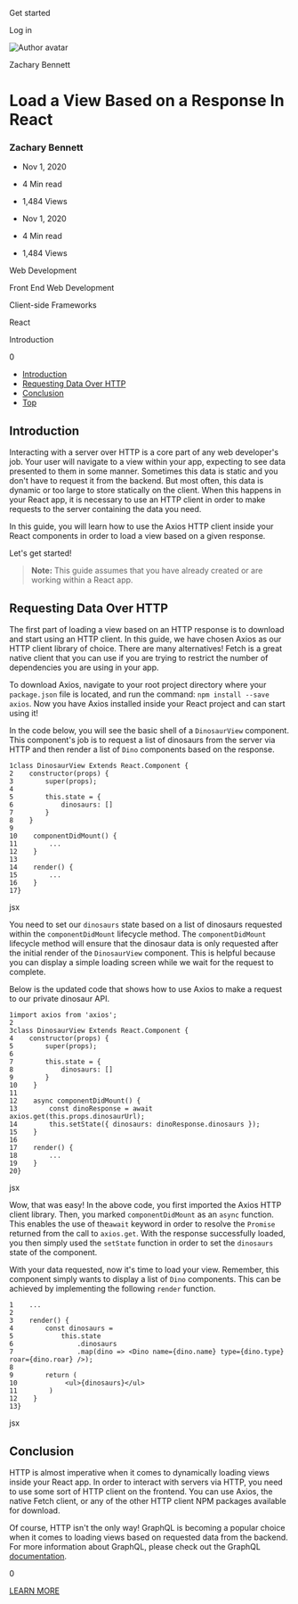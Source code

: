 <span data-css-15b13by="" aria-hidden="false">Get started</span>

<span data-css-15b13by="" aria-hidden="false">Log in</span>

<img src="../../pluralsight.imgix.net/author/lg/b80bbd58-40e1-4db4-a8e5-12bb0fecc089.png" alt="Author avatar" class="jsx-3841407315" />

Zachary Bennett

Load a View Based on a Response In React
========================================

### Zachary Bennett

-   Nov 1, 2020
-   4 Min read
-   1,484 Views

-   Nov 1, 2020
-   <span class="jsx-3759398792" itemprop="timeRequired">4 Min</span> read
-   1,484 Views

<span class="jsx-3759398792"></span>

<span data-css-1997kh1="">Web Development</span>

<span class="jsx-3759398792"></span>

<span data-css-1997kh1="">Front End Web Development</span>

<span class="jsx-3759398792"></span>

<span data-css-1997kh1="">Client-side Frameworks</span>

<span class="jsx-3759398792"></span>

<span data-css-1997kh1="">React</span>

Introduction

0

-   <a href="#module-introduction" class="menu-link">Introduction</a>
-   <a href="#module-requestingdataoverhttp" class="menu-link">Requesting Data Over HTTP</a>
-   <a href="#module-conclusion" class="menu-link">Conclusion</a>
-   <a href="#top" class="menu-link">Top</a>

Introduction
------------

Interacting with a server over HTTP is a core part of any web developer's job. Your user will navigate to a view within your app, expecting to see data presented to them in some manner. Sometimes this data is static and you don't have to request it from the backend. But most often, this data is dynamic or too large to store statically on the client. When this happens in your React app, it is necessary to use an HTTP client in order to make requests to the server containing the data you need.

In this guide, you will learn how to use the Axios HTTP client inside your React components in order to load a view based on a given response.

Let's get started!

> **Note:** This guide assumes that you have already created or are working within a React app.

Requesting Data Over HTTP
-------------------------

The first part of loading a view based on an HTTP response is to download and start using an HTTP client. In this guide, we have chosen Axios as our HTTP client library of choice. There are many alternatives! Fetch is a great native client that you can use if you are trying to restrict the number of dependencies you are using in your app.

To download Axios, navigate to your root project directory where your <span class="jsx-3120878690">`package.json`</span> file is located, and run the command: <span class="jsx-3120878690">`npm install --save axios`</span>. Now you have Axios installed inside your React project and can start using it!

In the code below, you will see the basic shell of a <span class="jsx-3120878690">`DinosaurView`</span> component. This component's job is to request a list of dinosaurs from the server via HTTP and then render a list of <span class="jsx-3120878690">`Dino`</span> components based on the response.

    1class DinosaurView Extends React.Component {
    2    constructor(props) {
    3        super(props);
    4
    5        this.state = {
    6            dinosaurs: []
    7        }
    8    }
    9
    10    componentDidMount() {
    11        ...
    12    }
    13
    14    render() {
    15        ...
    16    }
    17}

jsx

You need to set our <span class="jsx-3120878690">`dinosaurs`</span> state based on a list of dinosaurs requested within the <span class="jsx-3120878690">`componentDidMount`</span> lifecycle method. The <span class="jsx-3120878690">`componentDidMount`</span> lifecycle method will ensure that the dinosaur data is only requested after the initial render of the <span class="jsx-3120878690">`DinosaurView`</span> component. This is helpful because you can display a simple loading screen while we wait for the request to complete.

Below is the updated code that shows how to use Axios to make a request to our private dinosaur API.

    1import axios from 'axios';
    2
    3class DinosaurView Extends React.Component {
    4    constructor(props) {
    5        super(props);
    6
    7        this.state = {
    8            dinosaurs: []
    9        }
    10    }
    11
    12    async componentDidMount() {
    13        const dinoResponse = await axios.get(this.props.dinosaurUrl);
    14        this.setState({ dinosaurs: dinoResponse.dinosaurs });
    15    }
    16
    17    render() {
    18        ...
    19    }
    20}

jsx

Wow, that was easy! In the above code, you first imported the Axios HTTP client library. Then, you marked <span class="jsx-3120878690">`componentDidMount`</span> as an <span class="jsx-3120878690">`async`</span> function. This enables the use of the<span class="jsx-3120878690">`await`</span> keyword in order to resolve the <span class="jsx-3120878690">`Promise`</span> returned from the call to <span class="jsx-3120878690">`axios.get`</span>. With the response successfully loaded, you then simply used the <span class="jsx-3120878690">`setState`</span> function in order to set the <span class="jsx-3120878690">`dinosaurs`</span> state of the component.

With your data requested, now it's time to load your view. Remember, this component simply wants to display a list of <span class="jsx-3120878690">`Dino`</span> components. This can be achieved by implementing the following <span class="jsx-3120878690">`render`</span> function.

    1    ...
    2
    3    render() {
    4        const dinosaurs =
    5            this.state
    6                .dinosaurs
    7                .map(dino => <Dino name={dino.name} type={dino.type} roar={dino.roar} />);
    8
    9        return (
    10            <ul>{dinosaurs}</ul>
    11        )
    12    }
    13}

jsx

Conclusion
----------

HTTP is almost imperative when it comes to dynamically loading views inside your React app. In order to interact with servers via HTTP, you need to use some sort of HTTP client on the frontend. You can use Axios, the native Fetch client, or any of the other HTTP client NPM packages available for download.

Of course, HTTP isn't the only way! GraphQL is becoming a popular choice when it comes to loading views based on requested data from the backend. For more information about GraphQL, please check out the GraphQL [documentation](https://graphql.org/).

0

[<span data-css-15b13by="" aria-hidden="false">LEARN MORE</span>](https://www.pluralsight.com/product/paths)

